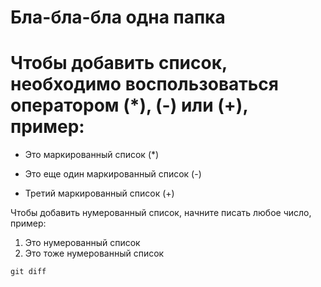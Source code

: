 # Бла-бла-бла одна папка


# Чтобы добавить список, необходимо воспользоваться оператором (*), (-) или (+), пример:
* Это маркированный список (*)
- Это еще один маркированный список (-)
+ Третий маркированный список (+)

Чтобы добавить нумерованный список, начните писать любое число, пример:

1. Это нумерованный список
2. Это тоже нумерованный список

```
git diff
```
